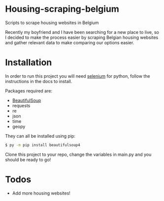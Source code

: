 # Housing-scraping-belgium
Scripts to scrape housing websites in Belgium

Recently my boyfriend and I have been searching for a new place to live, so I decided to make the process easier by scraping Belgian housing websites and gather relevant data to make comparing our options easier. 

# Installation
In order to run this project you will need [selenium](https://selenium-python.readthedocs.io/) for python, follow the instructions in the docs to install. 

Packages required are: 
  - [BeautifulSoup](https://www.crummy.com/software/BeautifulSoup/bs4/doc/)
  - requests
  - re
  - json
  - time 
  - geopy

They can all be installed using pip: 
```sh
$ py -m pip install beautifulsoup4
```

Clone this project to your repo, change the variables in main.py and you should be ready to go!

# Todos
 * Add more housing websites!
